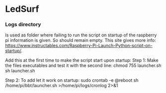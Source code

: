 # LedSurf


### Logs directory
Is used as folder where failing to run the script on startup of the raspberry pi
information is given. So should remain empty. This site gives more info: https://www.instructables.com/Raspberry-Pi-Launch-Python-script-on-startup/.

Add this at the first time to make the script start upon startup:
Step 1: Make the files executables and test it with the second line:
chmod 755 launcher.sh
sh launcher.sh

Step 2: To add let it work on startup:
sudo crontab -e
\@reboot sh /home/pi/bbt/launcher.sh >/home/pi/logs/cronlog 2>&1
